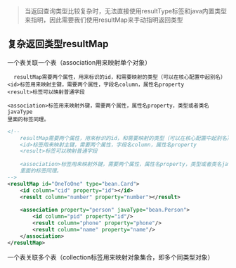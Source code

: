 >当返回查询类型比较复杂时，无法直接使用resultType标签和java内置类型来指明，因此需要我们使用resultMap来手动指明返回类型

## 复杂返回类型resultMap

 一个表关联一个表（association用来映射单个对象）

	  resultMap需要两个属性，用来标识的id，和需要映射的类型（可以在核心配置中起别名）  
    <id>标签用来映射主键，需要两个属性，字段名column，属性名property  
    <result>标签可以映射普通字段  
    
    <association>标签用来映射外键，需要两个属性，属性名property，类型或者类名javaType  
    里面的标签同理。

```xml
<!--  
    resultMap需要两个属性，用来标识的id，和需要映射的类型（可以在核心配置中起别名）  
    <id>标签用来映射主键，需要两个属性，字段名column，属性名property  
    <result>标签可以映射普通字段  
    
    <association>标签用来映射外键，需要两个属性，属性名property，类型或者类名javaType  
    里面的标签同理。  
-->  
<resultMap id="OneToOne" type="bean.Card">  
    <id column="cid" property="id"></id>  
    <result column="number" property="number"></result>  
    
    <association property="person" javaType="bean.Person">  
        <id column="pid" property="id"/>  
        <result column="phone" property="phone"/>  
        <result column="name" property="name"/>  
    </association>
</resultMap>
```

一个表关联多个表（collection标签用来映射对象集合，即多个同类型对象）
